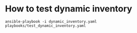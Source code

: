 # How to test dynamic inventory

```SHELL
ansible-playbook -i dynamic_inventory.yaml playbooks/test_dynamic_inventory.yaml
```
